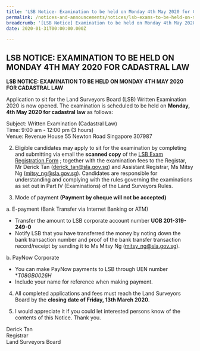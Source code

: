 ```yaml
---
title: 'LSB Notice- Examination to be held on Monday 4th May 2020 for Cadastral Law'
permalink: /notices-and-announcements/notices/lsb-exams-to-be-held-on-monday-4th-may-2020-cadastral-law/
breadcrumb: '[LSB Notice] Examination to be held on Monday 4th May 2020 for Cadastral Law'
date: 2020-01-31T00:00:00.000Z

---
```



## LSB NOTICE: EXAMINATION TO BE HELD ON MONDAY 4TH MAY 2020 FOR CADASTRAL LAW

**LSB NOTICE:  EXAMINATION TO BE HELD ON MONDAY 4TH MAY 2020 FOR CADASTRAL LAW**

Application to sit for the Land Surveyors Board (LSB) Written Examination 2020 is now opened. The examination is scheduled to be held on **Monday, 4th May 2020 for cadastral law** as follows:

Subject: Written Examination (Cadastral Law)<br>
Time: 9:00 am - 12:00 pm (3 hours)<br>
Venue: Revenue House 
55 Newton Road
Singapore 307987

2) Eligible candidates may apply to sit for the examination by completing and submitting via email the **scanned copy** of the [LSB Exam Registration Form](/files/examination-registration-form.pdf/) ; together with the examination fees to the Registar, Mr Derick Tan (derick_tan@sla.gov.sg) and Assistant Registrar, Ms Mitsy Ng (mitsy_ng@sla.gov.sg). Candidates are responsible for understanding and complying with the rules governing the examinations as set out in Part IV (Examinations) of the Land Surveyors Rules.


3) Mode of payment **(Payment by cheque will not be accepted)**

a. E-payment (Bank Transfer via Internet Banking or ATM)<br>
- Transfer the amount to LSB corporate account number **UOB 201-319-249-0**
- Notify LSB that you have transferred the money by noting down the bank transaction number and proof of the bank transfer 		 transaction record/receipt by sending it to Ms Mitsy Ng (mitsy_ng@sla.gov.sg).

b. PayNow Corporate
- You can make PayNow payments to LSB through UEN number **T08GB0026H*
- Include your name for reference when making payment.


4) All completed applications and fees must reach the Land Surveyors Board by the **closing date  of Friday, 13th March 2020**.

5) I would appreciate it if you could let interested persons know of the contents of this Notice. Thank you.



 Derick Tan<br>Registrar<br>Land Surveyors Board  

